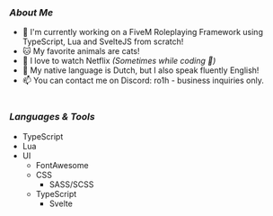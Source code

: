 ### <i>About Me</i>
- 🐌 I'm currently working on a FiveM Roleplaying Framework using TypeScript, Lua and SvelteJS from scratch!
- 🐱 My favorite animals are cats!
- 🎥 I love to watch Netflix <i>(Sometimes while coding 🤭)</i>
- 💬 My native language is Dutch, but I also speak fluently English!
- 📫 You can contact me on Discord: ro1h - business inquiries only.
<br><br>
### <i>Languages & Tools</i>
- TypeScript
- Lua
- UI
  - FontAwesome
  - CSS
    - SASS/SCSS
  - TypeScript
    - Svelte
